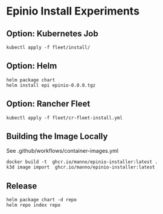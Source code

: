 # Epinio Install Experiments

## Option: Kubernetes Job

    kubectl apply -f fleet/install/

## Option: Helm

    helm package chart
    helm install epi epinio-0.0.0.tgz

## Option: Rancher Fleet

    kubectl apply -f fleet/cr-fleet-install.yml

## Building the Image Locally

See .github/workflows/container-images.yml

    docker build -t  ghcr.io/manno/epinio-installer:latest .
    k3d image import  ghcr.io/manno/epinio-installer:latest

## Release

    helm package chart -d repo
    helm repo index repo

